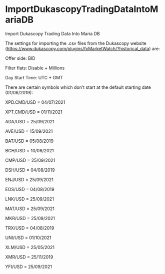 # ImportDukascopyTradingDataIntoMariaDB
Import Dukascopy Trading Data Into Maria DB

The settings for importing the .csv files from the Dukascopy website (https://www.dukascopy.com/plugins/fxMarketWatch/?historical_data) are:

Offer side: BID

Filter flats: Disable + Millions

Day Start Time: UTC + GMT

There are certain symbols which don't start at the default starting date (01/06/2019):

XPD.CMD/USD = 04/07/2021

XPT.CMD/USD = 01/11/2021

ADA/USD = 25/09/2021

AVE/USD = 15/09/2021

BAT/USD = 05/08/2019

BCH/USD = 10/06/2021

CMP/USD = 25/09/2021

DSH/USD = 04/08/2019

ENJ/USD = 25/09/2021

EOS/USD = 04/08/2019

LNK/USD = 25/09/2021

MAT/USD = 25/09/2021

MKR/USD = 25/09/2021

TRX/USD = 04/08/2019

UNI/USD = 01/10/2021

XLM/USD = 25/05/2021

XMR/USD = 25/11/2019

YFI/USD = 25/09/2021
